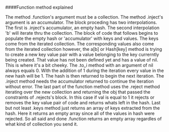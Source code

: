 ####Function method explained

The method .function's argument must be a collection. The method .inject's argument is an accumulator. The block proceding has two interpolations. The first is .inject's accumulator, an empty hash. The second interpolation 'b' will iterate thru the collection. The block of code that follows begins to populate the empty hash or 'accumulator' with keys and values. 
The keys come from the iterated collection. The corresponding values also come from the iterated collection however, the a[b] or Hash[key] method is trying to create a new key value pair with a value belonging to the key currerntly being created. That value has not been defined yet and has a value of nil. This is where it's a bit cheeky. The .to_i method with an argument of nil always equals 0. With the addition of 1 during the iteration every value in the new hash will be 1. The hash is then returned to begin the next iteration. The .inject method needs the accumulator returned to continue the iteration without error. The last part of the function method uses the .reject method iterating over the new collection and returning the obj that passed the constraints of .rejects's block. In this case if val is equal to 1 it rejects or removes the key value pair of code and returns whats left in the hash. Last but not least .keys method just returns an array of keys extracted from the hash. Here it returns an empty array since all of the values in hash were rejected. So all said and done .function returns an empty array regardles of what kind of collection you send it. 



